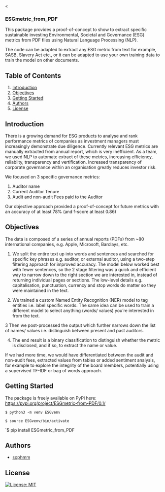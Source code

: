 <
### ESGmetric_from_PDF

This package provides a proof-of-concept to show to extract specific sustainable investing Environmental, 
Societal and Governance (ESG) metrics from PDF files using Natural Language 
Processing (NLP). 

The code can be adapted to extract any ESG metric from text for example, SASB, Slavery Act etc., 
or it can be adapted to use your own training data to train the model on other documents.

## Table of Contents
1. [Introduction](#introduction)
2. [Objectives](#objectives)
3. [Getting Started](#getting_started)
4. [Authors](#authors)
5. [License](#license)

<a name="introduction"></a>
## Introduction

There is a growing demand for ESG products to analyse and rank performance metrics of companies
as investment managers must increasingly demonstrate due diligence. Currently relevant ESG 
metrics are manually extracted from annual report, which is very inefficient. As a team, 
we used NLP to automate extract of these metrics, increasing 
efficiency, reliablity, transparency and vertification. Increased transparency of 
corporate governance within an organisation greatly reduces investor risk. 

We focused on 3 specific governance metrics:

1. Auditor name
2. Current Auditor Tenure
3. Audit and non-audit Fees paid to the Auditor

Our objective approach provided a proof-of-concept for future metrics with
an accuracy of at least 78% (and f-score at least 0.86)


<a name="objectives"></a>
## Objectives

The data is composed of a series of annual reports (PDFs) from ~80 international companies,
e.g. Apple, Microsoft, Barclays, etc. 

1. We split the entire text up into words and sentences and searched for specific key phrases 
e.g. auditor, or external auditor, using a two-step filtering approach for improved accuracy.
The model below worked best with fewer sentences, so the 2 stage filtering was a quick and 
efficient way to narrow down to the right section we are interested in, instead of 
returning individual pages or sections. The low-level details e.g. capitalisation, 
punctuation, currency and stop words do matter so they were maintained in the text. 

2. We trained a custom Named Entity Recognition (NER) model to tag entities 
i.e. label specific words. The same idea can be used to train a different model 
to select anything (words/ values) you’re interested in from the text. 

3 Then we post-processed the output which further narrows down the list of names/ values
i.e. distinguish between present and past auditors.

4. The end result is a binary classification to distinguish whether the metric is 
disclosed, and if so, to extract the name or value.

If we had more time, we would have differentiated between the audit 
and non-audit fees, extracted values from tables or added sentiment analysis, 
for example to explore the integrity of the board members, potentially using a supervised
TF-IDF or bag of words approach.


<a name="getting_started"></a>
## Getting Started

The package is freely available on PyPi here: https://pypi.org/project/ESGmetric-from-PDF/0.1/

 `$ python3 -m venv ESGvenv`

 `$ source ESGvenv/bin/activate`

 `$ pip install ESGmetric_from_PDF

<a name="authors"></a>
## Authors

* [sophmm](https://github.com/sophmm)

<a name="license"></a>

## License
[![License: MIT](https://img.shields.io/badge/License-MIT-yellow.svg)](https://opensource.org/licenses/MIT)

